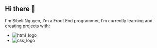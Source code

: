 ## Hi there 👋
I'm Sibeli Nguyen, I'm a Front End programmer, I'm currently learning and creating projects with:
<br>
- <img src="(https://img.shields.io/badge/HTML-239120?style=for-the-badge&logo=html5&logoColor=white)" alt="html_logo"/>
- <img src="(https://img.shields.io/badge/CSS-239120?&style=for-the-badge&logo=css3&logoColor=white)" alt="css_logo"/>
